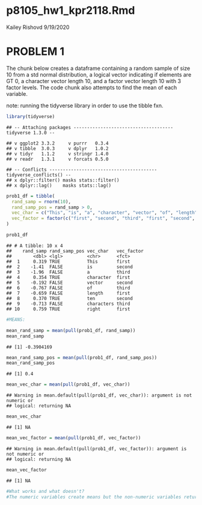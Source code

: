 p8105\_hw1\_kpr2118.Rmd
================
Kailey Rishovd
9/19/2020

# PROBLEM 1

The chunk below creates a dataframe containing a random sample of size
10 from a std normal distribution, a logical vector indicating if
elements are GT 0, a character vector length 10, and a factor vector
length 10 with 3 factor levels. The code chunk also attempts to find the
mean of each variable.

note: running the tidyverse library in order to use the tibble fxn.

``` r
library(tidyverse)
```

    ## -- Attaching packages ------------------------------------- tidyverse 1.3.0 --

    ## v ggplot2 3.3.2     v purrr   0.3.4
    ## v tibble  3.0.3     v dplyr   1.0.2
    ## v tidyr   1.1.2     v stringr 1.4.0
    ## v readr   1.3.1     v forcats 0.5.0

    ## -- Conflicts ---------------------------------------- tidyverse_conflicts() --
    ## x dplyr::filter() masks stats::filter()
    ## x dplyr::lag()    masks stats::lag()

``` r
prob1_df = tibble(
  rand_samp = rnorm(10),
  rand_samp_pos = rand_samp > 0,
  vec_char = c("This", "is", "a", "character", "vector", "of", "length", "ten", "characters", "right"),
  vec_factor = factor(c("first", "second", "third", "first", "second", "third", "first", "second", "third", "first"))
)

prob1_df
```

    ## # A tibble: 10 x 4
    ##    rand_samp rand_samp_pos vec_char   vec_factor
    ##        <dbl> <lgl>         <chr>      <fct>     
    ##  1     0.319 TRUE          This       first     
    ##  2    -1.41  FALSE         is         second    
    ##  3    -1.96  FALSE         a          third     
    ##  4     0.354 TRUE          character  first     
    ##  5    -0.192 FALSE         vector     second    
    ##  6    -0.767 FALSE         of         third     
    ##  7    -0.659 FALSE         length     first     
    ##  8     0.370 TRUE          ten        second    
    ##  9    -0.713 FALSE         characters third     
    ## 10     0.759 TRUE          right      first

``` r
#MEANS:

mean_rand_samp = mean(pull(prob1_df, rand_samp))
mean_rand_samp
```

    ## [1] -0.3904169

``` r
mean_rand_samp_pos = mean(pull(prob1_df, rand_samp_pos))
mean_rand_samp_pos
```

    ## [1] 0.4

``` r
mean_vec_char = mean(pull(prob1_df, vec_char))
```

    ## Warning in mean.default(pull(prob1_df, vec_char)): argument is not numeric or
    ## logical: returning NA

``` r
mean_vec_char
```

    ## [1] NA

``` r
mean_vec_factor = mean(pull(prob1_df, vec_factor))
```

    ## Warning in mean.default(pull(prob1_df, vec_factor)): argument is not numeric or
    ## logical: returning NA

``` r
mean_vec_factor
```

    ## [1] NA

``` r
#What works and what doesn't?
#The numeric variables create means but the non-numeric variables return NA.
```
